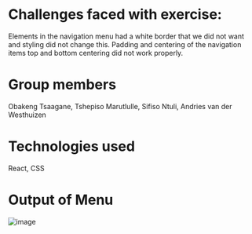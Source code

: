 # Challenges faced with exercise:  
Elements in the navigation menu had a white border that we did not want and styling did not change this.
Padding and centering of the navigation items top and bottom centering did not work properly.

# Group members  
Obakeng Tsaagane,
Tshepiso Marutlulle,
Sifiso Ntuli,
Andries van der Westhuizen

# Technologies used  
React, CSS
# Output of Menu
![image](https://github.com/user-attachments/assets/acbdf9cd-7c8a-4237-a66b-e54ba9823129)
